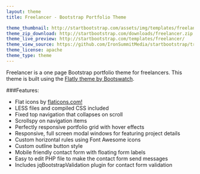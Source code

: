 ```yaml
---
layout: theme
title: Freelancer - Bootstrap Portfolio Theme

theme_thumbnail: http://startbootstrap.com/assets/img/templates/freelancer.jpg
theme_zip_download: http://startbootstrap.com/downloads/freelancer.zip
theme_live_preview: http://startbootstrap.com/templates/freelancer/
theme_view_source: https://github.com/IronSummitMedia/startbootstrap/tree/gh-pages/templates/freelancer
theme_license: apache
theme_type: theme
---
```


Freelancer is a one page Bootstrap portfolio theme for freelancers. This theme is built using the [Flatly theme by Bootswatch](http://bootswatch.com/flatly/).

###Features:

* Flat icons by [flaticons.com!](http://flaticons.com/)
* LESS files and compiled CSS included
* Fixed top navigation that collapses on scroll
* Scrollspy on navigation items
* Perfectly responsive portfolio grid with hover effects
* Responsive, full screen modal windows for featuring project details
* Custom horizontal rules using Font Awesome icons
* Custom outline button style
* Mobile friendly contact form with floating form labels
* Easy to edit PHP file to make the contact form send messages
* Includes jqBootstrapValidation plugin for contact form validation